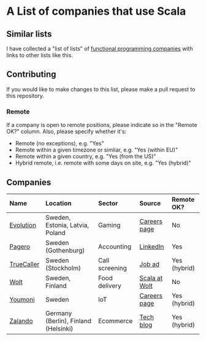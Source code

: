 # A List of companies that use Scala

## Similar lists

I have collected a "list of lists" of [functional programming companies](https://github.com/chreke/fp-companies) with links to other lists like this.

## Contributing

If you would like to make changes to this list, please make a pull request to this repository.

### Remote

If a company is open to remote positions, please indicate so in the "Remote OK?" column. Also, please specify whether it's:

 - Remote (no exceptions), e.g. "Yes"
 - Remote within a given timezone or simliar, e.g. "Yes (within EU)"
 - Remote within a given country, e.g. "Yes (from the US)"
 - Hybrid remote, i.e. remote with some days on site, e.g. "Yes (hybrid)"

## Companies

| Name | Location | Sector | Source | Remote OK? |
| :--- | :------- | :----- | :----- | :--------- |
[Evolution](https://www.evolution.com/) | Sweden, Estonia, Latvia, Poland | Gaming | [Careers page](https://careers.evolution.com/) | No
[Pagero](https://www.pagero.com/) | Sweden (Gothenburg) | Accounting | [LinkedIn](https://www.linkedin.com/jobs/view/3930611205/) | Yes
[TrueCaller](https://www.truecaller.com/) | Sweden (Stockholm) | Call screening | [Job ad](https://www.truecaller.com/careers/jobs/5403301) | Yes (hybrid)
[Wolt](https://wolt.com/) | Sweden, Finland | Food delivery | [Scala at Wolt](https://careers.wolt.com/en/blog/tech/scala-at-wolt-our-scala-organization-part-i) | No
[Youmoni](https://youmoni.com/) | Sweden | IoT | [Careers page](https://youmoni.com/career) | Yes (hybrid)
[Zalando](https://zalando.com/) | Germany (Berlin), Finland (Helsinki) | Ecommerce | [Tech blog](https://engineering.zalando.com/tags/scala.html) | Yes (hybrid)
